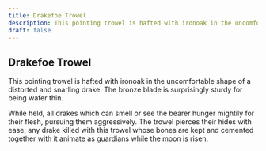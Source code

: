 ```yaml
---
title: Drakefoe Trowel
description: This pointing trowel is hafted with ironoak in the uncomfortable shape of a distorted and snarling drake. The bronze blade is surprisingly sturdy for being wafer thin....
draft: false
---
```


## Drakefoe Trowel

This pointing trowel is hafted with ironoak in the uncomfortable shape of a distorted and snarling drake. The bronze blade is surprisingly sturdy for being wafer thin.

While held, all drakes which can smell or see the bearer hunger mightily for their flesh, pursuing them aggressively. The trowel pierces their hides with ease; any drake killed with this trowel whose bones are kept and cemented together with it animate as guardians while the moon is risen.
